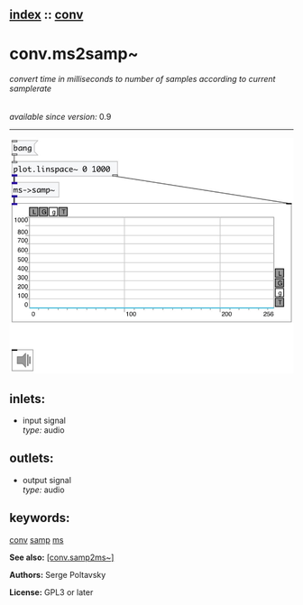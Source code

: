 [index](index.html) :: [conv](category_conv.html)
---

# conv.ms2samp~

###### convert time in milliseconds to number of samples according to current samplerate

*available since version:* 0.9

---




[![example](../examples/img/conv.ms2samp~.jpg)](../examples/pd/conv.ms2samp~.pd)









## inlets:

* input signal<br>
_type:_ audio



## outlets:

* output signal<br>
_type:_ audio



## keywords:

[conv](keywords/conv.html)
[samp](keywords/samp.html)
[ms](keywords/ms.html)



**See also:**
[\[conv.samp2ms~\]](conv.samp2ms~.html)




**Authors:** Serge Poltavsky




**License:** GPL3 or later





